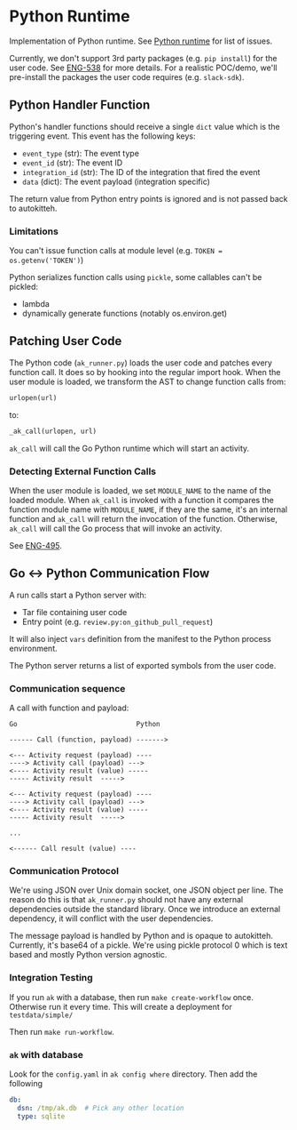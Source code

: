 # Python Runtime

Implementation of Python runtime. 
See [Python runtime](https://linear.app/autokitteh/project/python-runtime-be87fe4c4d7d) for list of issues.

Currently, we don't support 3rd party packages (e.g. `pip install`) for the user code.
See [ENG-538](https://linear.app/autokitteh/issue/ENG-538/support-python-dependencies) for more details.
For a realistic POC/demo, we'll pre-install the packages the user code requires (e.g. `slack-sdk`).

## Python Handler Function

Python's handler functions should receive a single `dict` value which is the triggering event.
This event has the following keys:

- `event_type` (str): The event type
- `event_id` (str): The event ID
- `integration_id` (str): The ID of the integration that fired the event
- `data` (dict): The event payload (integration specific)

The return value from Python entry points is ignored and is not passed back to autokitteh.

### Limitations

You can't issue function calls at module level (e.g. `TOKEN = os.getenv('TOKEN')`)

Python serializes function calls using `pickle`, some callables can't be pickled:
- lambda
- dynamically generate functions (notably os.environ.get)

## Patching User Code

The Python code (`ak_runner.py`) loads the user code and patches every function call.
It does so by hooking into the regular import hook.
When the user module is loaded, we transform the AST to change function calls from:

```python
urlopen(url)
```

to:

```python 
_ak_call(urlopen, url)
```

`ak_call` will call the Go Python runtime which will start an activity.

### Detecting External Function Calls

When the user module is loaded, we set `MODULE_NAME` to the name of the loaded module.
When `ak_call` is invoked with a function it compares the function module name with `MODULE_NAME`,
if they are the same, it's an internal function and `ak_call` will return the invocation of the function.
Otherwise, `ak_call` will call the Go process that will invoke an activity.

See [ENG-495](https://linear.app/autokitteh/issue/ENG-495/better-detection-of-external-functions).

## Go ↔ Python Communication Flow

A run calls start a Python server with:
- Tar file containing user code
- Entry point (e.g. `review.py:on_github_pull_request`)

It will also inject `vars` definition from the manifest to the Python process environment.

The Python server returns a list of exported symbols from the user code.

### Communication sequence

A call with function and payload:

<!-- TODO: https://github.blog/2022-02-14-include-diagrams-markdown-files-mermaid/ -->

```
Go                              Python

------ Call (function, payload) ------->

<--- Activity request (payload) ----
----> Activity call (payload) --->
<---- Activity result (value) -----
----- Activity result  ----->

<--- Activity request (payload) ----
----> Activity call (payload) --->
<---- Activity result (value) -----
----- Activity result  ----->

...

<------ Call result (value) ----

```

### Communication Protocol

We're using JSON over Unix domain socket, one JSON object per line.
The reason do this is that `ak_runner.py` should not have any external dependencies outside the standard library.
Once we introduce an external dependency, it will conflict with the user dependencies.

The message payload is handled by Python and is opaque to autokitteh.
Currently, it's base64 of a pickle. We're using pickle protocol 0 which is text based and mostly Python version agnostic.
### Integration Testing

If you run `ak` with a database, then run `make create-workflow` once. 
Otherwise run it every time.
This will create a deployment for `testdata/simple/`

Then run `make run-workflow`.

### `ak` with database

Look for the `config.yaml` in `ak config where` directory. Then add the following

```yaml
db:
  dsn: /tmp/ak.db  # Pick any other location
  type: sqlite
```

